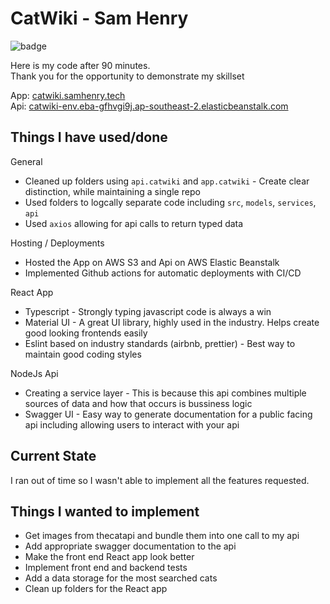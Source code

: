 # CatWiki - Sam Henry
![badge](https://github.com/samofwise/catwiki/actions/workflows/actions.yml/badge.svg)

Here is my code after 90 minutes.\
Thank you for the opportunity to demonstrate my skillset

App: [catwiki.samhenry.tech](http://catwiki.samhenry.tech)\
Api: [catwiki-env.eba-gfhvgi9j.ap-southeast-2.elasticbeanstalk.com](http://catwiki-env.eba-gfhvgi9j.ap-southeast-2.elasticbeanstalk.com)

## Things I have used/done

General
- Cleaned up folders using `api.catwiki` and `app.catwiki` - Create clear distinction, while maintaining a single repo
- Used folders to logcally separate code including `src`, `models`, `services`, `api`
- Used `axios` allowing for api calls to return typed data

Hosting / Deployments
- Hosted the App on AWS S3 and Api on AWS Elastic Beanstalk
- Implemented Github actions for automatic deployments with CI/CD

React App
- Typescript - Strongly typing javascript code is always a win
- Material UI - A great UI library, highly used in the industry. Helps create good looking frontends easily
- Eslint based on industry standards (airbnb, prettier) - Best way to maintain good coding styles

NodeJs Api
- Creating a service layer - This is because this api combines multiple sources of data and how that occurs is bussiness logic
- Swagger UI - Easy way to generate documentation for a public facing api including allowing users to interact with your api


## Current State

I ran out of time so I wasn't able to implement all the features requested.

## Things I wanted to implement

- Get images from thecatapi and bundle them into one call to my api
- Add appropriate swagger documentation to the api
- Make the front end React app look better
- Implement front end and backend tests
- Add a data storage for the most searched cats
- Clean up folders for the React app
